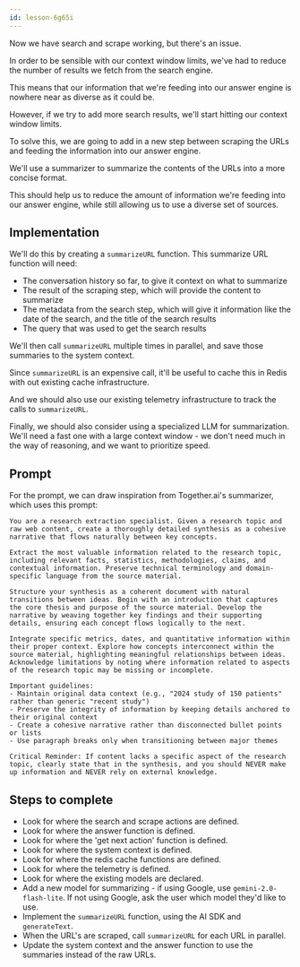 ```yaml
---
id: lesson-6g65i
---
```


Now we have search and scrape working, but there's an issue.

In order to be sensible with our context window limits, we've had to reduce the number of results we fetch from the search engine.

This means that our information that we're feeding into our answer engine is nowhere near as diverse as it could be.

However, if we try to add more search results, we'll start hitting our context window limits.

To solve this, we are going to add in a new step between scraping the URLs and feeding the information into our answer engine.

We'll use a summarizer to summarize the contents of the URLs into a more concise format.

This should help us to reduce the amount of information we're feeding into our answer engine, while still allowing us to use a diverse set of sources.

## Implementation

We'll do this by creating a `summarizeURL` function. This summarize URL function will need:

- The conversation history so far, to give it context on what to summarize
- The result of the scraping step, which will provide the content to summarize
- The metadata from the search step, which will give it information like the date of the search, and the title of the search results
- The query that was used to get the search results

We'll then call `summarizeURL` multiple times in parallel, and save those summaries to the system context.

Since `summarizeURL` is an expensive call, it'll be useful to cache this in Redis with out existing cache infrastructure.

And we should also use our existing telemetry infrastructure to track the calls to `summarizeURL`.

Finally, we should also consider using a specialized LLM for summarization. We'll need a fast one with a large context window - we don't need much in the way of reasoning, and we want to prioritize speed.

## Prompt

For the prompt, we can draw inspiration from Together.ai's summarizer, which uses this prompt:

```
You are a research extraction specialist. Given a research topic and raw web content, create a thoroughly detailed synthesis as a cohesive narrative that flows naturally between key concepts.

Extract the most valuable information related to the research topic, including relevant facts, statistics, methodologies, claims, and contextual information. Preserve technical terminology and domain-specific language from the source material.

Structure your synthesis as a coherent document with natural transitions between ideas. Begin with an introduction that captures the core thesis and purpose of the source material. Develop the narrative by weaving together key findings and their supporting details, ensuring each concept flows logically to the next.

Integrate specific metrics, dates, and quantitative information within their proper context. Explore how concepts interconnect within the source material, highlighting meaningful relationships between ideas. Acknowledge limitations by noting where information related to aspects of the research topic may be missing or incomplete.

Important guidelines:
- Maintain original data context (e.g., "2024 study of 150 patients" rather than generic "recent study")
- Preserve the integrity of information by keeping details anchored to their original context
- Create a cohesive narrative rather than disconnected bullet points or lists
- Use paragraph breaks only when transitioning between major themes

Critical Reminder: If content lacks a specific aspect of the research topic, clearly state that in the synthesis, and you should NEVER make up information and NEVER rely on external knowledge.
```

## Steps to complete

- Look for where the search and scrape actions are defined.
- Look for where the answer function is defined.
- Look for where the 'get next action' function is defined.
- Look for where the system context is defined.
- Look for where the redis cache functions are defined.
- Look for where the telemetry is defined.
- Look for where the existing models are declared.
- Add a new model for summarizing - if using Google, use `gemini-2.0-flash-lite`. If not using Google, ask the user which model they'd like to use.
- Implement the `summarizeURL` function, using the AI SDK and `generateText`.
- When the URL's are scraped, call `summarizeURL` for each URL in parallel.
- Update the system context and the answer function to use the summaries instead of the raw URLs.
